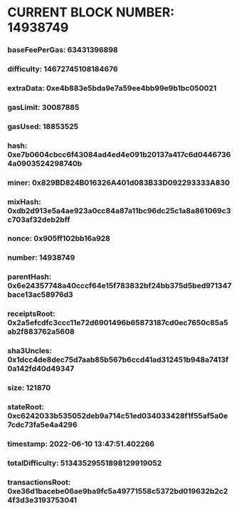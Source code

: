 # CURRENT BLOCK NUMBER: 14938749

### baseFeePerGas: 63431396898
### difficulty: 14672745108184676
### extraData: 0xe4b883e5bda9e7a59ee4bb99e9b1bc050021
### gasLimit: 30087885
### gasUsed: 18853525
### hash: 0xe7b0604cbcc6f43084ad4ed4e091b20137a417c6d04467364a0903524298740b
### miner: 0x829BD824B016326A401d083B33D092293333A830
### mixHash: 0xdb2d913e5a4ae923a0cc84a87a11bc96dc25c1a8a861069c3c703af32deb2bff
### nonce: 0x905ff102bb16a928
### number: 14938749
### parentHash: 0x6e24357748a40cccf64e15f783832bf24bb375d5bed971347bace13ac58976d3
### receiptsRoot: 0x2a5efcdfc3ccc11e72d6901496b65873187cd0ec7650c85a5ab2f883762a5608
### sha3Uncles: 0x1dcc4de8dec75d7aab85b567b6ccd41ad312451b948a7413f0a142fd40d49347
### size: 121870
### stateRoot: 0xc6242033b535052deb9a714c51ed034033428f1f55af5a0e7cdc73fa5e4a4296
### timestamp: 2022-06-10 13:47:51.402266
### totalDifficulty: 51343529551898129919052
### transactionsRoot: 0xe36d1bacebe06ae9ba9fc5a49771558c5372bd019632b2c24f3d3e3193753041

